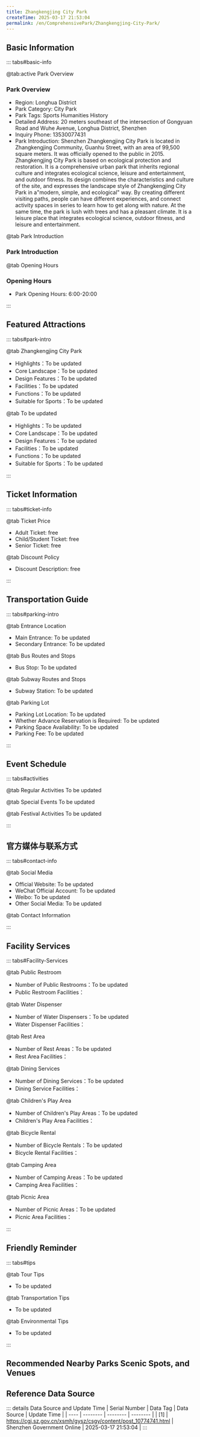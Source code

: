 ```yaml
---
title: Zhangkengjing City Park
createTime: 2025-03-17 21:53:04
permalink: /en/ComprehensivePark/Zhangkengjing-City-Park/
---
```



<script setup>
import ImageSwiper from '/.vuepress/theme/components/ImageSwiper.vue'
// 轮播图数据
const swiperItems = [
    {
                link: 'https://cgj.sz.gov.cn/img/4/4005/4005740/10774741.png',
                title: 'Zhangkengjing City Park',
                description: '',
                author: 'Shenzhen Government Online',
                date: '2025/03/17'
                },
  {
                link: 'https://cgj.sz.gov.cn/img/4/4005/4005740/10774741.png',
                title: 'Zhangkengjing City Park',
                description: '',
                author: 'Shenzhen Government Online',
                date: '2025/03/17'
                }
]
// 配置项
const swiperConfig = {
  height: 500,
  showInfo: true
}
</script>
<!-- 轮播图组件 -->
<ImageSwiper :items="swiperItems" :config="swiperConfig" />



## Basic Information

::: tabs#basic-info

@tab:active Park Overview
### Park Overview
- Region: Longhua District
- Park Category: City Park
- Park Tags: Sports Humanities History
- Detailed Address: 20 meters southeast of the intersection of Gongyuan Road and Wuhe Avenue, Longhua District, Shenzhen
- Inquiry Phone: 13530077431
- Park Introduction: Shenzhen Zhangkengjing City Park is located in Zhangkengjing Community, Guanhu Street, with an area of 99,500 square meters. It was officially opened to the public in 2015. Zhangkengjing City Park is based on ecological protection and restoration. It is a comprehensive urban park that inherits regional culture and integrates ecological science, leisure and entertainment, and outdoor fitness. Its design combines the characteristics and culture of the site, and expresses the landscape style of Zhangkengjing City Park in a"modern, simple, and ecological" way. By creating different visiting paths, people can have different experiences, and connect activity spaces in series to learn how to get along with nature. At the same time, the park is lush with trees and has a pleasant climate. It is a leisure place that integrates ecological science, outdoor fitness, and leisure and entertainment.

@tab Park Introduction
### Park Introduction
@tab Opening Hours
### Opening Hours
- Park Opening Hours: 6:00-20:00

:::

## Featured Attractions

::: tabs#park-intro

@tab Zhangkengjing City Park
<ImageCard
image="https://cgj.sz.gov.cn/images/index20230710_1.png"
    title="Zhangkengjing City Park"
    description=""
    date=""
    author="Shenzhen Government Online"
/>


- Highlights：To be updated
- Core Landscape：To be updated
- Design Features：To be updated
- Facilities：To be updated
- Functions：To be updated
- Suitable for Sports：To be updated

@tab To be updated
<ImageCard
image="https://cgj.sz.gov.cn/images/index20230710_1.png"
    title="Zhangkengjing City Park"
    description=""
    date=""
    author="Shenzhen Government Online"
/>


- Highlights：To be updated
- Core Landscape：To be updated
- Design Features：To be updated
- Facilities：To be updated
- Functions：To be updated
- Suitable for Sports：To be updated

:::

## Ticket Information

::: tabs#ticket-info

@tab Ticket Price
- Adult Ticket: free
- Child/Student Ticket: free
- Senior Ticket: free

@tab Discount Policy
- Discount Description: free

:::

## Transportation Guide

::: tabs#parking-intro

@tab Entrance Location
- Main Entrance: To be updated
- Secondary Entrance: To be updated

@tab Bus Routes and Stops
- Bus Stop: To be updated

@tab Subway Routes and Stops
- Subway Station: To be updated

@tab Parking Lot
- Parking Lot Location: To be updated
- Whether Advance Reservation is Required: To be updated
- Parking Space Availability: To be updated
- Parking Fee: To be updated

:::

## Event Schedule

::: tabs#activities

@tab Regular Activities
To be updated

@tab Special Events
To be updated

@tab Festival Activities
To be updated

:::

## 官方媒体与联系方式

::: tabs#contact-info

@tab Social Media
- Official Website: To be updated
- WeChat Official Account: To be updated
- Weibo: To be updated
- Other Social Media: To be updated

@tab Contact Information

:::

## Facility Services

::: tabs#Facility-Services

@tab Public Restroom
- Number of Public Restrooms：To be updated
- Public Restroom Facilities：

@tab Water Dispenser
- Number of Water Dispensers：To be updated
- Water Dispenser Facilities：

@tab Rest Area
- Number of Rest Areas：To be updated
- Rest Area Facilities：

@tab Dining Services
- Number of Dining Services：To be updated
- Dining Service Facilities：

@tab Children's Play Area
- Number of Children's Play Areas：To be updated
- Children's Play Area Facilities：

@tab Bicycle Rental
- Number of Bicycle Rentals：To be updated
- Bicycle Rental Facilities：

@tab Camping Area
- Number of Camping Areas：To be updated
- Camping Area Facilities：

@tab Picnic Area
- Number of Picnic Areas：To be updated
- Picnic Area Facilities：

:::

## Friendly Reminder

::: tabs#tips

@tab Tour Tips
- To be updated

@tab Transportation Tips
- To be updated

@tab Environmental Tips
- To be updated

:::

## Recommended Nearby Parks Scenic Spots, and Venues

<CardGrid>
  <ImageCard
        image="https://cgj.sz.gov.cn/img/4/4005/4005741/10774745.jpg"
        title="Yantian Central Park"
        description="Shenzhen Yantian Central Park is located opposite the Yantian District Government on Haijing 2nd Road, Shatoujiao, Yantian District. It was built in 2014. The o"
        href="/en/ComprehensivePark/Yantian-Central-Park/"
        author="Shenzhen Government Online"
        date="2025/01/02"
      />
      <ImageCard
        image="https://cgj.sz.gov.cn/img/4/4005/4005741/10774745.jpg"
        title="Yantian Central Park"
        description="Shenzhen Yantian Central Park is located opposite the Yantian District Government on Haijing 2nd Road, Shatoujiao, Yantian District. It was built in 2014. The o"
        href="/en/ComprehensivePark/Yantian-Central-Park/"
        author="Shenzhen Government Online"
        date="2025/01/02"
      />
    </CardGrid>


## Reference Data Source

::: details Data Source and Update Time
| Serial Number | Data Tag | Data Source | Update Time |
| ---- | -------- | -------- | -------- |
| [1] | https://cgj.sz.gov.cn/xsmh/gysz/csgy/content/post_10774741.html | Shenzhen Government Online | 2025-03-17 21:53:04 |
:::

